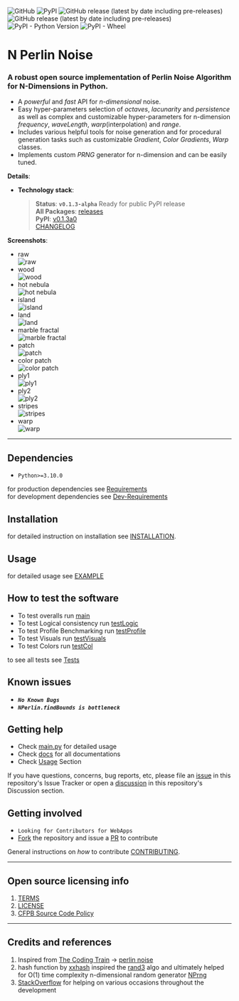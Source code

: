 ![GitHub](https://img.shields.io/github/license/Amith225/NPerlinNoise)
![PyPI](https://img.shields.io/pypi/v/NPerlinNoise)
![GitHub release (latest by date including pre-releases)](https://img.shields.io/github/v/release/Amith225/NPerlinNoise)
![GitHub release (latest by date including pre-releases)](https://img.shields.io/github/v/release/Amith225/NPerlinNoise?include_prereleases)
![PyPI - Python Version](https://img.shields.io/pypi/pyversions/NPerlinNoise)
![PyPI - Wheel](https://img.shields.io/pypi/wheel/NPerlinNoise)

# N Perlin Noise

### A robust open source implementation of Perlin Noise Algorithm for N-Dimensions in Python.
- A _powerful_ and _fast_ API for _n-dimensional_ noise.
- Easy hyper-parameters selection of _octaves_, _lacunarity_ and _persistence_
  as well as complex and customizable hyper-parameters for n-dimension
  _frequency_, _waveLength_, _warp_(interpolation) and _range_.
- Includes various helpful tools for noise generation and for procedural generation tasks
  such as customizable _Gradient_, _Color Gradients_, _Warp_ classes.
- Implements custom _PRNG_ generator for n-dimension and can be easily tuned.

**Details**:
- **Technology stack**:
  > **Status**: **`v0.1.3-alpha`** Ready for public PyPI release<br>
  > **All Packages**: [releases](https://github.com/Amith225/NPerlinNoise/releases)<br>
  > **PyPI**: [v0.1.3a0](https://pypi.org/project/NPerlinNoise/0.1.3a0/)<br>
  > [CHANGELOG](https://github.com/Amith225/NPerlinNoise/blob/master/docs/CHANGELOG.md)<br>

**Screenshots**:
- raw<br>
  ![raw](https://raw.github.com/Amith225/NPerlinNoise/master/snaps/raw.png)
- wood<br>
  ![wood](https://raw.github.com/Amith225/NPerlinNoise/master/snaps/wood.png)
- hot nebula<br>
  ![hot nebula](https://raw.github.com/Amith225/NPerlinNoise/master/snaps/hot_nebula.png)
- island<br>
  ![island](https://raw.github.com/Amith225/NPerlinNoise/master/snaps/island.png)
- land<br>
  ![land](https://raw.github.com/Amith225/NPerlinNoise/master/snaps/land.png)
- marble fractal<br>
  ![marble fractal](https://raw.github.com/Amith225/NPerlinNoise/master/snaps/marble_fractal.png)
- patch<br>
  ![patch](https://raw.github.com/Amith225/NPerlinNoise/master/snaps/patch.png)
- color patch<br>
  ![color patch](https://raw.github.com/Amith225/NPerlinNoise/master/snaps/color_patch.png)
- ply1<br>
  ![ply1](https://raw.github.com/Amith225/NPerlinNoise/master/snaps/ply1.png)
- ply2<br>
  ![ply2](https://raw.github.com/Amith225/NPerlinNoise/master/snaps/ply2.png)
- stripes<br>
  ![stripes](https://raw.github.com/Amith225/NPerlinNoise/master/snaps/stripes.png)
- warp<br>
  ![warp](https://raw.github.com/Amith225/NPerlinNoise/master/snaps/warp.png)

---

## Dependencies
- `Python>=3.10.0`

for production dependencies see [Requirements](https://raw.github.com/Amith225/NPerlinNoise/master/requirements.txt)<br>
for development dependencies see [Dev-Requirements](https://raw.github.com/Amith225/NPerlinNoise/master/requirements_dev.txt)

## Installation
for detailed instruction on installation see [INSTALLATION](https://github.com/Amith225/NPerlinNoise/blob/master/docs/INSTALL.md).

<a id="usage"></a>
## Usage
for detailed usage see [EXAMPLE](https://github.com/Amith225/NPerlinNoise/blob/master/tests/main.py)

## How to test the software
- To test overalls run [main](https://github.com/Amith225/NPerlinNoise/blob/master/tests/main.py)
- To test Logical consistency run [testLogic](https://github.com/Amith225/NPerlinNoise/blob/master/tests/testLogic.py)
- To test Profile Benchmarking run [testProfile](https://github.com/Amith225/NPerlinNoise/blob/master/tests/testProfile.py)
- To test Visuals run [testVisuals](https://github.com/Amith225/NPerlinNoise/blob/master/tests/testVisuals.py)
- To test Colors run [testCol](https://github.com/Amith225/NPerlinNoise/blob/master/tests/testCol.py)

to see all tests see [Tests](https://github.com/Amith225/NPerlinNoise/blob/master/tests)

## Known issues
- **_`No Known Bugs`_**
- **_`NPerlin.findBounds is bottleneck`_**

## Getting help
- Check [main.py](https://github.com/Amith225/NPerlinNoise/blob/master/tests/main.py) for detailed usage
- Check [docs](https://github.com/Amith225/NPerlinNoise/blob/master/docs) for all documentations
- Check [Usage](#usage) Section

If you have questions, concerns, bug reports, etc,
please file an [issue](https://github.com/Amith225/NPerlinNoise/issues) in this repository's Issue Tracker or
open a [discussion](https://github.com/Amith225/NPerlinNoise/discussions/7) in this repository's Discussion section.


## Getting involved
- `Looking for Contributors for WebApps`
- [Fork](https://github.com/Amith225/NPerlinNoise/fork) the repository
  and issue a [PR](https://github.com/Amith225/NPerlinNoise/pulls) to contribute

General instructions on _how_ to contribute  [CONTRIBUTING](https://github.com/Amith225/NPerlinNoise/blob/master/docs/CONTRIBUTING.md).

----

## Open source licensing info
1. [TERMS](https://github.com/Amith225/NPerlinNoise/blob/master/docs/TERMS.md)
2. [LICENSE](https://github.com/Amith225/NPerlinNoise/blob/master/LICENSE)
3. [CFPB Source Code Policy](https://github.com/cfpb/source-code-policy/)

----

## Credits and references
1. Inspired from [The Coding Train](https://www.youtube.com/channel/UCvjgXvBlbQiydffZU7m1_aw) -> [perlin noise](https://thecodingtrain.com/challenges/24-perlin-noise-flow-field)
2. hash function by [xxhash](https://github.com/Cyan4973/xxHash)
   inspired the [rand3](https://github.com/Amith225/NPerlinNoise/blob/master/src/NPerlinNoise/tools.py) algo
   and ultimately helped for O(1) time complexity n-dimensional random generator [NPrng](https://github.com/Amith225/NPerlinNoise/blob/master/src/NPerlinNoise/tools.py)
3. [StackOverflow](https://stackoverflow.com/) for helping on various occasions throughout the development
